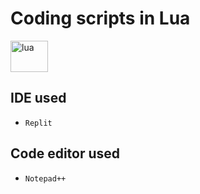 # Coding scripts in Lua

<img src="https://cdn.jsdelivr.net/gh/devicons/devicon/icons/lua/lua-original.svg" alt="lua" width="60" height="50"/> 
 
## IDE used 
- `Replit`

## Code editor used 
- `Notepad++`
